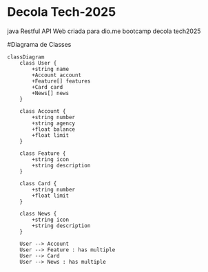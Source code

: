# Decola Tech-2025
java Restful API Web criada para dio.me bootcamp decola tech2025

#Diagrama de Classes
```mermaid
classDiagram
    class User {
        +string name
        +Account account
        +Feature[] features
        +Card card
        +News[] news
    }

    class Account {
        +string number
        +string agency
        +float balance
        +float limit
    }

    class Feature {
        +string icon
        +string description
    }

    class Card {
        +string number
        +float limit
    }

    class News {
        +string icon
        +string description
    }

    User --> Account
    User --> Feature : has multiple
    User --> Card
    User --> News : has multiple
```
